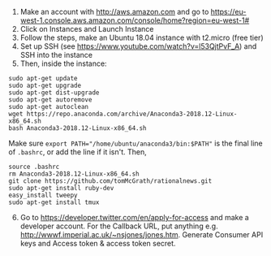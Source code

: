 1. Make an account with http://aws.amazon.com and go to https://eu-west-1.console.aws.amazon.com/console/home?region=eu-west-1#
2. Click on Instances and Launch Instance
3. Follow the steps, make an Ubuntu 18.04 instance with t2.micro (free tier)
4. Set up SSH (see https://www.youtube.com/watch?v=l53QjtPvF_A) and SSH into the instance
5. Then, inside the instance:

```
sudo apt-get update
sudo apt-get upgrade
sudo apt-get dist-upgrade
sudo apt-get autoremove
sudo apt-get autoclean
wget https://repo.anaconda.com/archive/Anaconda3-2018.12-Linux-x86_64.sh
bash Anaconda3-2018.12-Linux-x86_64.sh
```

Make sure
`export PATH="/home/ubuntu/anaconda3/bin:$PATH"`
is the final line of `.bashrc`, or add the line if it isn't. Then,

```
source .bashrc
rm Anaconda3-2018.12-Linux-x86_64.sh
git clone https://github.com/tomMcGrath/rationalnews.git
sudo apt-get install ruby-dev
easy_install tweepy
sudo apt-get install tmux
```

6. Go to https://developer.twitter.com/en/apply-for-access and make a developer account. For the Callback URL, put anything e.g. http://wwwf.imperial.ac.uk/~nsjones/jones.htm. Generate Consumer API keys and Access token & access token secret.
